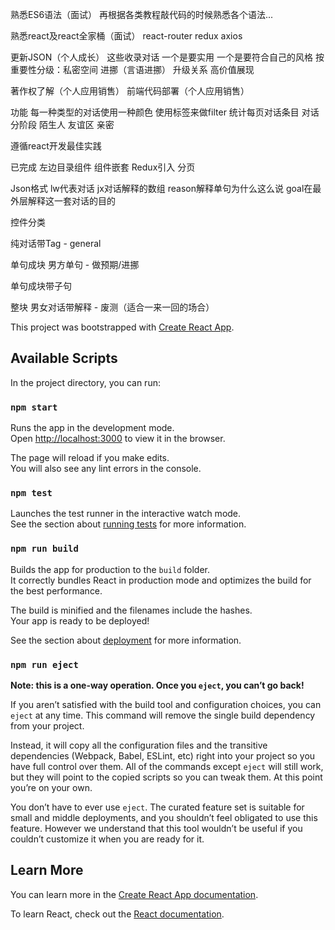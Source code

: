 熟悉ES6语法（面试）
再根据各类教程敲代码的时候熟悉各个语法...

熟悉react及react全家桶（面试）
react-router redux axios

更新JSON（个人成长）
这些收录对话
一个是要实用
一个是要符合自己的风格
按重要性分级：私密空间 进挪（言语进挪） 升级关系 高价值展现  

著作权了解（个人应用销售）
前端代码部署（个人应用销售）

功能
每一种类型的对话使用一种颜色
使用标签来做filter
统计每页对话条目
对话分阶段 陌生人 友谊区 亲密 


遵循react开发最佳实践

已完成
左边目录组件
组件嵌套
Redux引入
分页

Json格式
lw代表对话
jx对话解释的数组
reason解释单句为什么这么说
goal在最外层解释这一套对话的目的

控件分类

纯对话带Tag - general

单句成块
男方单句 - 做预期/进挪

单句成块带子句

整块
男女对话带解释 - 废测（适合一来一回的场合）

This project was bootstrapped with [Create React App](https://github.com/facebook/create-react-app).

## Available Scripts

In the project directory, you can run:

### `npm start`

Runs the app in the development mode.<br>
Open [http://localhost:3000](http://localhost:3000) to view it in the browser.

The page will reload if you make edits.<br>
You will also see any lint errors in the console.

### `npm test`

Launches the test runner in the interactive watch mode.<br>
See the section about [running tests](https://facebook.github.io/create-react-app/docs/running-tests) for more information.

### `npm run build`

Builds the app for production to the `build` folder.<br>
It correctly bundles React in production mode and optimizes the build for the best performance.

The build is minified and the filenames include the hashes.<br>
Your app is ready to be deployed!

See the section about [deployment](https://facebook.github.io/create-react-app/docs/deployment) for more information.

### `npm run eject`

**Note: this is a one-way operation. Once you `eject`, you can’t go back!**

If you aren’t satisfied with the build tool and configuration choices, you can `eject` at any time. This command will remove the single build dependency from your project.

Instead, it will copy all the configuration files and the transitive dependencies (Webpack, Babel, ESLint, etc) right into your project so you have full control over them. All of the commands except `eject` will still work, but they will point to the copied scripts so you can tweak them. At this point you’re on your own.

You don’t have to ever use `eject`. The curated feature set is suitable for small and middle deployments, and you shouldn’t feel obligated to use this feature. However we understand that this tool wouldn’t be useful if you couldn’t customize it when you are ready for it.

## Learn More

You can learn more in the [Create React App documentation](https://facebook.github.io/create-react-app/docs/getting-started).

To learn React, check out the [React documentation](https://reactjs.org/).
